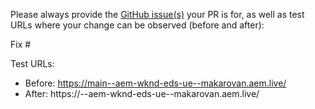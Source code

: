 Please always provide the [GitHub issue(s)](../issues) your PR is for, as well as test URLs where your change can be observed (before and after):

Fix #<gh-issue-id>

Test URLs:
- Before: https://main--aem-wknd-eds-ue--makarovan.aem.live/
- After: https://<branch>--aem-wknd-eds-ue--makarovan.aem.live/
